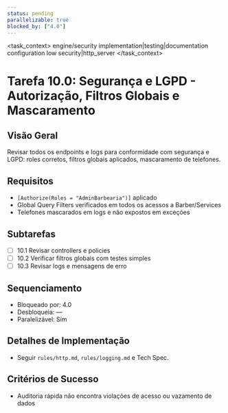 ```yaml
---
status: pending
parallelizable: true
blocked_by: ["4.0"]
---
```


<task_context>
<domain>engine/security</domain>
<type>implementation|testing|documentation</type>
<scope>configuration</scope>
<complexity>low</complexity>
<dependencies>security|http_server</dependencies>
<unblocks></unblocks>
</task_context>

# Tarefa 10.0: Segurança e LGPD - Autorização, Filtros Globais e Mascaramento

## Visão Geral
Revisar todos os endpoints e logs para conformidade com segurança e LGPD: roles corretos, filtros globais aplicados, mascaramento de telefones.

## Requisitos
- `[Authorize(Roles = "AdminBarbearia")]` aplicado
- Global Query Filters verificados em todos os acessos a Barber/Services
- Telefones mascarados em logs e não expostos em exceções

## Subtarefas
- [ ] 10.1 Revisar controllers e policies
- [ ] 10.2 Verificar filtros globais com testes simples
- [ ] 10.3 Revisar logs e mensagens de erro

## Sequenciamento
- Bloqueado por: 4.0
- Desbloqueia: —
- Paralelizável: Sim

## Detalhes de Implementação
- Seguir `rules/http.md`, `rules/logging.md` e Tech Spec.

## Critérios de Sucesso
- Auditoria rápida não encontra violações de acesso ou vazamento de dados